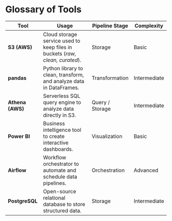 # Glossary of Tools

| Tool              | Usage                                                                 | Pipeline Stage   | Complexity   |
|-------------------|----------------------------------------------------------------------|-----------------|--------------|
| **S3 (AWS)**      | Cloud storage service used to keep files in buckets (*raw, clean, curated*). | Storage         | Basic        |
| **pandas**        | Python library to clean, transform, and analyze data in DataFrames.  | Transformation  | Intermediate |
| **Athena (AWS)**  | Serverless SQL query engine to analyze data directly in S3.          | Query / Storage | Intermediate |
| **Power BI**      | Business intelligence tool to create interactive dashboards.         | Visualization   | Basic        |
| **Airflow**       | Workflow orchestrator to automate and schedule data pipelines.       | Orchestration   | Advanced     |
| **PostgreSQL**    | Open-source relational database to store structured data.            | Storage         | Intermediate |

